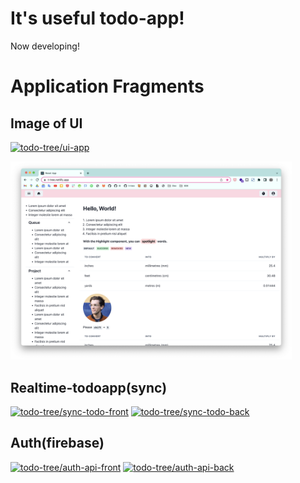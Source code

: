 # It's useful todo-app!

Now developing!

# Application Fragments

## Image of UI

[![todo-tree/ui-app](https://github-readme-stats.vercel.app/api/pin/?username=todo-tree&repo=ui-app&title_color=48b0d5&icon_color=48b0d5)](https://github.com/todo-tree/ui-app)

<img src='./ui-app.png' alt='Screenshots' width='450px' />

## Realtime-todoapp(sync)

[![todo-tree/sync-todo-front](https://github-readme-stats.vercel.app/api/pin/?username=todo-tree&repo=sync-todo-front&title_color=48b0d5&icon_color=48b0d5)](https://github.com/todo-tree/sync-todo-front)
[![todo-tree/sync-todo-back](https://github-readme-stats.vercel.app/api/pin/?username=todo-tree&repo=sync-todo-back&title_color=48b0d5&icon_color=48b0d5)](https://github.com/todo-tree/sync-todo-back)

## Auth(firebase)

[![todo-tree/auth-api-front](https://github-readme-stats.vercel.app/api/pin/?username=todo-tree&repo=auth-api-front&title_color=48b0d5&icon_color=48b0d5)](https://github.com/todo-tree/auth-api-front)
[![todo-tree/auth-api-back](https://github-readme-stats.vercel.app/api/pin/?username=todo-tree&repo=auth-api-back&title_color=48b0d5&icon_color=48b0d5)](https://github.com/todo-tree/auth-api-back)
